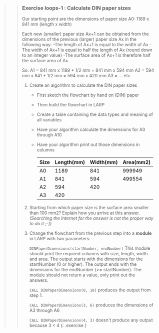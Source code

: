 >>### Exercise loops-1 : Calculate DIN paper sizes
>>
>>Our starting point are the dimensions of paper size A0: 1189 x 841 mm (length x width)
>>
>>Each new (smaller) paper size Ax+1 can be obtained from the dimensions of the previous (larger) paper size Ax in the following way:
>>-The length of Ax+1 is equal to the width of Ax
>>-The width of Ax+1 is equal to half the length of Ax (round down to an integer value)
>>-The surface area of Ax+1 is therefore half the surface area of Ax
>>
>>So:
>>A1 = 841 mm x 1189 * 1/2 mm = 841 mm x 594 mm
>>A2 = 594 mm x 841 * 1/2 mm = 594 mm x 420 mm
>>A3 = ... etc.
>>
>>1. Create an algorithm to calculate the DIN paper sizes
>>      - First sketch the flowchart by hand on (DIN) paper
>>      - Then build the flowchart in LARP
>>      - Create a table containing the data types and meaning of all variables
>>      - Have your algorithm calculate the  dimensions for A0 through A10
>>      - Have your algorithm print out those dimensions in columns
>>
>>        |Size|Length(mm)|Width(mm)|Area(mm2)|
>>        |----|----------|---------|---------|
>>        |A0|1189|841|999949|
>>        |A1|841|594|499554|
>>        |A2|594|420| |
>>        |A3|420| | |
>>
>>2. Starting from which paper size is the surface area smaller than 100 mm2?
>>Explain how you arrive at this answer.
>>*(Searching the Internet for the answer is not the proper way to do it ;-))*
>>
>>3. Change the flowchart from the previous step into a **module** in LARP with two parameters:
>>
>>      `DINPaperDimensions(startNumber, endNumber)`
>>This module should print the required columns with size, length, width and area.
>>The output starts with the dimensions for the startNumber (0 or higher).
>>The output ends with the dimensions for the endNumber (>= startNumber).
>>The module should not return a value, only print out the answers.
>>
>>      `CALL DINPaperDimensions(0, 10)` produces the output from step 1.
>>
>>      `CALL DINPaperDimensions(3, 6)` produces the dimensions of A3 through A6
>>
>>      `CALL DINPaperDimensions(4, 3)` doesn't produce any output because 3 < 4
>{: .exercise }